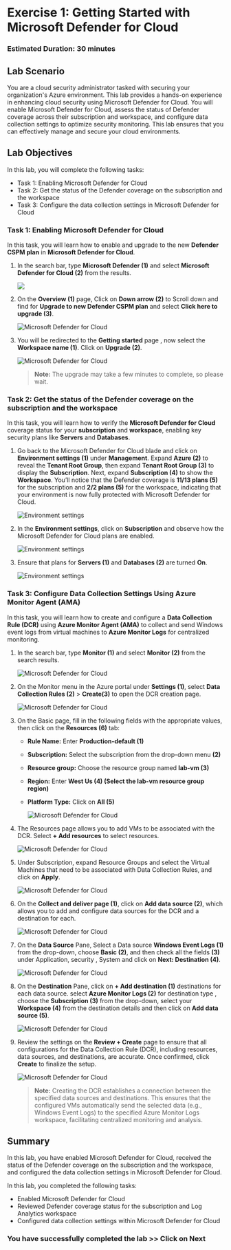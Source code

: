 # Exercise 1: Getting Started with Microsoft Defender for Cloud

### Estimated Duration: 30 minutes

## Lab Scenario

You are a cloud security administrator tasked with securing your organization's Azure environment. This lab provides a hands-on experience in enhancing cloud security using Microsoft Defender for Cloud. You will enable Microsoft Defender for Cloud, assess the status of Defender coverage across their subscription and workspace, and configure data collection settings to optimize security monitoring. This lab ensures that you can effectively manage and secure your cloud environments.

## Lab Objectives
In this lab, you will complete the following tasks:

- Task 1: Enabling Microsoft Defender for Cloud 
- Task 2: Get the status of the Defender coverage on the subscription and the workspace
- Task 3: Configure the data collection settings in Microsoft Defender for Cloud 

### Task 1: Enabling Microsoft Defender for Cloud 

In this task, you will learn how to enable and upgrade to the new **Defender CSPM plan** in **Microsoft Defender for Cloud**.

1. In the search bar, type **Microsoft Defender (1)** and select **Microsoft Defender for Cloud (2)** from the results.

   ![](./images/M0-T1-S1.2.png)

2. On the **Overview (1)** page, Click on **Down arrow (2)** to Scroll down and find for **Upgrade to new Defender CSPM plan** and select **Click here to upgrade (3)**.

   ![Microsoft Defender for Cloud](./images/task1.1.png)

1. You will be redirected to the **Getting started** page , now select the **Workspace name (1)**. Click on **Upgrade (2)**.

   ![Microsoft Defender for Cloud](./images/task1.2.png)

   >**Note:** The upgrade may take a few minutes to complete, so please wait.

### Task 2: Get the status of the Defender coverage on the subscription and the workspace

In this task, you will learn how to verify the **Microsoft Defender for Cloud** coverage status for your **subscription** and **workspace**, enabling key security plans like **Servers** and **Databases**.

1. Go back to the Microsoft Defender for Cloud blade and click on **Environment settings (1)** under **Management**. Expand **Azure (2)** to reveal the **Tenant Root Group**, then expand **Tenant Root Group (3)** to display the **Subscription**. Next, expand **Subscription (4)** to show the **Workspace**. You’ll notice that the Defender coverage is **11/13 plans (5)** for the subscription and **2/2 plans (5)** for the workspace, indicating that your environment is now fully protected with Microsoft Defender for Cloud.

   ![Environment settings](./images/dfc2.png)

2. In the **Environment settings**, click on **Subscription** and observe how the Microsoft Defender for Cloud plans are enabled.

   ![Environment settings](./images/dfc3.png)

1. Ensure that plans for **Servers (1)** and **Databases (2)** are turned **On**.

   ![Environment settings](./images/lab1-image23.png)

### Task 3: Configure Data Collection Settings Using Azure Monitor Agent (AMA)

In this task, you will learn how to create and configure a **Data Collection Rule (DCR)** using **Azure Monitor Agent (AMA)** to collect and send Windows event logs from virtual machines to **Azure Monitor Logs** for centralized monitoring.

1. In the search bar, type **Monitor (1)** and select **Monitor (2)** from the search results.

   ![Microsoft Defender for Cloud](./images/task1-rd2.png)

1. On the Monitor menu in the Azure portal under **Settings (1)**, select **Data Collection Rules (2)**  > **Create(3)** to open the DCR creation page.

   ![Microsoft Defender for Cloud](./images/task1.3.png)

1. On the Basic page, fill in the following fields with the appropriate values, then click on the **Resources (6)** tab:

   - **Rule Name:** Enter **Production-default (1)**
   - **Subscription:** Select the subscription from the drop-down menu **(2)**
   - **Resource group:** Choose the resource group named **lab-vm (3)**
   - **Region:** Enter **West Us (4) (Select the lab-vm resource group region)**
   - **Platform Type:** Click on **All (5)**
  
     ![Microsoft Defender for Cloud](./images/task1-rd1.png)

1. The Resources page allows you to add VMs to be associated with the DCR. Select **+ Add resources** to select resources.

   ![Microsoft Defender for Cloud](./images/task1.4.png)

1. Under Subscription, expand Resource Groups and select the Virtual Machines that need to be associated with Data Collection Rules, and click on **Apply**. 

   ![Microsoft Defender for Cloud](./images/task1.61.png)

1. On the **Collect and deliver page (1)**, click on **Add data source (2)**, which allows you to add and configure data sources for the DCR and a destination for each.

   ![Microsoft Defender for Cloud](./images/task1.7.png)

1. On the **Data Source** Pane, Select a Data source **Windows Event Logs (1)** from the drop-down, choose **Basic (2)**, and then check all the fields **(3)** under Application, security , System and click on **Next: Destination (4)**.

   ![Microsoft Defender for Cloud](./images/task1.8.png)

1. On the **Destination** Pane, click on **+ Add destination (1)**  destinations for each data source. select **Azure Monitor Logs (2)** for destination type , choose the **Subscription (3)** from the drop-down, select your **Workspace (4)** from the destination details and then click on **Add data source (5)**.

   ![Microsoft Defender for Cloud](./images/task1.9.png)

1. Review the settings on the **Review + Create** page to ensure that all configurations for the Data Collection Rule (DCR), including resources, data sources, and destinations, are accurate. Once confirmed, click **Create** to finalize the setup.

   ![Microsoft Defender for Cloud](./images/task1.10.png)

   >**Note:** Creating the DCR establishes a connection between the specified data sources and destinations. This ensures that the configured VMs automatically send the selected data (e.g., Windows Event Logs) to the specified Azure Monitor Logs workspace, facilitating centralized monitoring and analysis.

 ## Summary

In this lab, you have enabled Microsoft Defender for Cloud, received the status of the Defender coverage on the subscription and the workspace, and configured the data collection settings in Microsoft Defender for Cloud.

In this lab, you completed the following tasks:

- Enabled Microsoft Defender for Cloud  
- Reviewed Defender coverage status for the subscription and Log Analytics workspace  
- Configured data collection settings within Microsoft Defender for Cloud  
 
 ### You have successfully completed the lab >> Click on Next